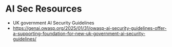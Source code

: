 # AI Sec Resources
* UK government AI Security Guidelines
* https://genai.owasp.org/2025/01/31/owasp-ai-security-guidelines-offer-a-supporting-foundation-for-new-uk-government-ai-security-guidelines/